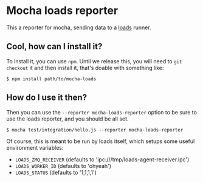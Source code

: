 # Mocha loads reporter

This a reporter for mocha, sending data to a [loads](http://loads.rtfd.org)
runner.

## Cool, how can I install it?

To install it, you can use `npm`. Until we release this, you will need to `git
checkout` it and then install it, that's doable with something like:

```
$ npm install path/to/mocha-loads
```

## How do I use it then?

Then you can use the `--reporter mocha-loads-reporter` option to be sure to use
the loads reporter, and you should be all set.

    $ mocha test/integration/hello.js --reporter mocha-loads-reporter

Of course, this is meant to be run by loads itself, which setups some
useful environment variables:

* `LOADS_ZMQ_RECEIVER` (defaults to 'ipc:///tmp/loads-agent-receiver.ipc')
* `LOADS_WORKER_ID` (defaults to 'ohyeah')
* `LOADS_STATUS` (defaults to '1,1,1,1')
